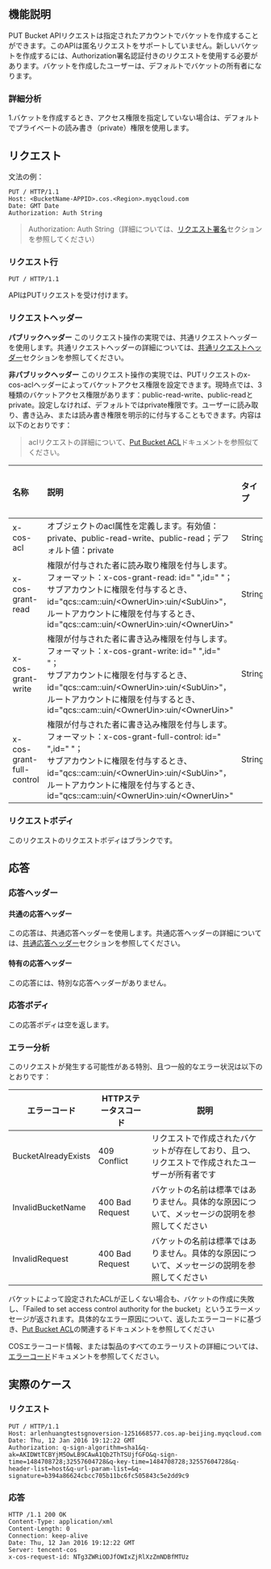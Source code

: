 ## 機能説明
PUT Bucket APIリクエストは指定されたアカウントでバケットを作成することができます。このAPIは匿名リクエストをサポートしていません。新しいバケットを作成するには、Authorization署名認証付きのリクエストを使用する必要があります。バケットを作成したユーザーは、デフォルトでバケットの所有者になります。
### 詳細分析
1.バケットを作成するとき、アクセス権限を指定していない場合は、デフォルトでプライベートの読み書き（private）権限を使用します。

## リクエスト

文法の例：
```
PUT / HTTP/1.1
Host: <BucketName-APPID>.cos.<Region>.myqcloud.com
Date: GMT Date
Authorization: Auth String
```

> Authorization: Auth String（詳細については、[リクエスト署名](https://cloud.tencent.com/document/product/436/7778)セクションを参照してください）

### リクエスト行
~~~
PUT / HTTP/1.1
~~~
APIはPUTリクエストを受け付けます。

### リクエストヘッダー

**パブリックヘッダー**
このリクエスト操作の実現では、共通リクエストヘッダーを使用します。共通リクエストヘッダーの詳細については、[共通リクエストヘッダー](https://cloud.tencent.com/document/product/436/7728)セクションを参照してください。

**非パブリックヘッダー**
このリクエスト操作の実現では、PUTリクエストのx-cos-aclヘッダーによってバケットアクセス権限を設定できます。現時点では、3種類のバケットアクセス権限があります：public-read-write、public-readとprivate。設定しなければ、デフォルトではprivate権限です。ユーザーに読み取り、書き込み、または読み書き権限を明示的に付与することもできます。内容は以下のとおりです：
>aclリクエストの詳細について、[Put Bucket ACL](https://cloud.tencent.com/document/product/436/7737)ドキュメントを参照似てください。

|名称|説明|タイプ|必須項目|
|:---|:-- |:--|:--|
| x-cos-acl | オブジェクトのacl属性を定義します。有効値：private、public-read-write、public-read；デフォルト値：private | String|  いいえ |
| x-cos-grant-read | 権限が付与された者に読み取り権限を付与します。フォーマット：x-cos-grant-read: id=" ",id=" "；<br/>サブアカウントに権限を付与するとき、id="qcs::cam::uin/&lt;OwnerUin&gt;:uin/&lt;SubUin&gt;"，<br/>ルートアカウントに権限を付与するとき、id="qcs::cam::uin/&lt;OwnerUin&gt;:uin/&lt;OwnerUin&gt;" | String |  いいえ |
| x-cos-grant-write | 権限が付与された者に書き込み権限を付与します。フォーマット：x-cos-grant-write: id=" ",id=" "；<br/>サブアカウントに権限を付与するとき、id="qcs::cam::uin/&lt;OwnerUin&gt;:uin/&lt;SubUin&gt;"，<br/>ルートアカウントに権限を付与するとき、id="qcs::cam::uin/&lt;OwnerUin&gt;:uin/&lt;OwnerUin&gt;" | String |  いいえ |
| x-cos-grant-full-control | 権限が付与された者に書き込み権限を付与します。フォーマット：x-cos-grant-full-control: id=" ",id=" "；<br/>サブアカウントに権限を付与するとき、id="qcs::cam::uin/&lt;OwnerUin&gt;:uin/&lt;SubUin&gt;"，<br/>ルートアカウントに権限を付与するとき、id="qcs::cam::uin/&lt;OwnerUin&gt;:uin/&lt;OwnerUin&gt;" | String |  いいえ |

### リクエストボディ
このリクエストのリクエストボディはブランクです。

## 応答

### 応答ヘッダー
#### 共通の応答ヘッダー
この応答は、共通応答ヘッダーを使用します。共通応答ヘッダーの詳細については、[共通応答ヘッダー](https://cloud.tencent.com/document/product/436/7729)セクションを参照してください。
#### 特有の応答ヘッダー
この応答には、特別な応答ヘッダーがありません。
### 応答ボディ
この応答ボディは空を返します。
### エラー分析
このリクエストが発生する可能性がある特別、且つ一般的なエラー状況は以下のとおりです：

|エラーコード|HTTPステータスコード|説明|
|--------|--------|--------------|
| BucketAlreadyExists |409 Conflict|リクエストで作成されたバケットが存在しており、且つ、リクエストで作成されたユーザーが所有者です| 
| InvalidBucketName | 400 Bad Request|バケットの名前は標準ではありません。具体的な原因について、メッセージの説明を参照してください|
| InvalidRequest | 400 Bad Request|バケットの名前は標準ではありません。具体的な原因について、メッセージの説明を参照してください| 
バケットによって設定されたACLが正しくない場合も、バケットの作成に失敗し、「Failed to set access control authority for the bucket」というエラーメッセージが返されます。具体的なエラー原因について、返したエラーコードに基づき、[Put Bucket ACL](https://cloud.tencent.com/document/product/436/7737)の関連するドキュメントを参照してください

COSエラーコード情報、または製品のすべてのエラーリストの詳細については、[エラーコード](https://cloud.tencent.com/document/product/436/7730)ドキュメントを参照してください。

## 実際のケース

### リクエスト
```
PUT / HTTP/1.1
Host: arlenhuangtestsgnoversion-1251668577.cos.ap-beijing.myqcloud.com
Date: Thu, 12 Jan 2016 19:12:22 GMT
Authorization: q-sign-algorithm=sha1&q-ak=AKIDWtTCBYjM5OwLB9CAwA1Qb2ThTSUjfGFO&q-sign-time=1484708728;32557604728&q-key-time=1484708728;32557604728&q-header-list=host&q-url-param-list=&q-signature=b394a86624cbcc705b11bc6fc505843c5e2dd9c9
```

### 応答
```
HTTP /1.1 200 OK
Content-Type: application/xml
Content-Length: 0
Connection: keep-alive
Date: Thu, 12 Jan 2016 19:12:22 GMT
Server: tencent-cos
x-cos-request-id: NTg3ZWRiODJfOWIxZjRlXzZmNDBfMTUz

```



